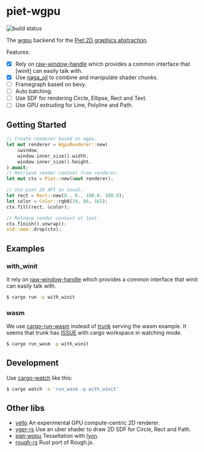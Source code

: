 # piet-wgpu

![build status](https://github.com/xiaoiver/piet-wgpu/actions/workflows/ci.yml/badge.svg)

The [wgpu] backend for the [Piet 2D graphics abstraction].

Features:

- [x] Rely on [raw-window-handle] which provides a common interface that [winit] can easily talk with.
- [x] Use [naga_oil] to combine and manipulate shader chunks.
- [ ] Framegraph based on bevy.
- [ ] Auto batching.
- [ ] Use SDF for rendering Circle, Ellipse, Rect and Text.
- [ ] Use GPU extruding for Line, Polyline and Path.

## Getting Started

```rust
// Create renderer based on wgpu.
let mut renderer = WgpuRenderer::new(
    &window,
    window.inner_size().width,
    window.inner_size().height,
).await;
// Retrieve render context from renderer.
let mut ctx = Piet::new(&mut renderer);

// Use piet 2D API as usual.
let rect = Rect::new(0., 0., 100.0, 100.0);
let color = Color::rgb8(19, 86, 162);
ctx.fill(rect, &color);

// Release render context at last.
ctx.finish().unwrap();
std::mem::drop(ctx);
```

## Examples

### with_winit

It rely on [raw-window-handle] which provides a common interface that winit can easily talk with.

```bash
$ cargo run -p with_winit
```

### wasm

We use [cargo-run-wasm] instead of [trunk] serving the wasm example. It seems that trunk has [ISSUE](https://github.com/trunk-rs/trunk/issues/445) with cargo workspace in watching mode.

```bash
$ cargo run_wasm -p with_winit
```

## Development

Use [cargo-watch] like this:

```bash
$ cargo watch -x 'run_wasm -p with_winit'
```

## Other libs

- [vello] An experimental GPU compute-centric 2D renderer.
- [vger-rs] Use an uber shader to draw 2D SDF for Circle, Rect and Path.
- [piet-wgpu] Tessellation with [lyon].
- [rough-rs] Rust port of Rough.js.

[Piet 2D graphics abstraction]: https://github.com/linebender/piet
[wgpu]: https://github.com/gfx-rs/wgpu
[naga_oil]: https://github.com/bevyengine/naga_oil
[cargo-run-wasm]: https://github.com/rukai/cargo-run-wasm
[trunk]: https://trunkrs.dev/
[vello]: https://github.com/linebender/vello
[vger-rs]: https://github.com/audulus/vger-rs
[piet-wgpu]: https://github.com/lapce/piet-wgpu/
[lyon]: https://github.com/nical/lyon
[rough-rs]: https://github.com/orhanbalci/rough-rs
[raw-window-handle]: https://github.com/rust-windowing/raw-window-handle
[cargo-watch]: https://crates.io/crates/cargo-watch
